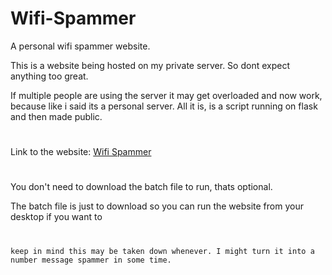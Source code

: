 # Wifi-Spammer
A personal wifi spammer website.

This is a website being hosted on my private server. So dont expect anything too great.

If multiple people are using the server it may get overloaded and now work, because like i said its a personal server. All it is, is a script running on flask and then made public.
#

Link to the website: [Wifi Spammer](https://faef-2600-1700-c3d0-89e0-00-30.ngrok.io/)

#
You don't need to download the batch file to run, thats optional.

The batch file is just to download so you can run the website from your desktop if you want to
#
`keep in mind this may be taken down whenever. I might turn it into a number message spammer in some time.`
